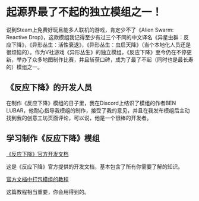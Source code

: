 # 起源界最了不起的独立模组之一！

说到Steam上免费好玩且能多人联机的游戏，肯定少不了《Alien Swarm: Reactive Drop》，这款模组我记得至少有过三个不同的中文译名《异星虫群：反应下降》，《异形丛生：活性衰退》，《异形丛生：虫启天降》（当个本地化人员还是很烦恼的）。作为V社游戏《异形丛生》的独立模组，《反应下降》至今仍在不停更新，举办了众多地图制作比赛，并且斩获口碑，成为了最了不起（同时也是最长寿的）模组之一。

## 《反应下降》的开发人员

在制作《反应下降》模组的日子里，我在Discord上结识了模组的作者BEN LUBAR，他耐心指导我模组的制作，接受了我的意见，并且在我发布模组后主动找到我的创意工坊页面评论，可以说，他是一个很棒的开发者。

## 学习制作《反应下降》模组

[《反应下降》官方开发文档](https://developer.reactivedrop.com/)

这是《反应下降》官方提供的开发文档，基本包含了所有你需要了解的知识。

[官方文档中打包模组的教程](https://developer.reactivedrop.com/packaging.html)

这篇教程相当重要，你会用得到的。